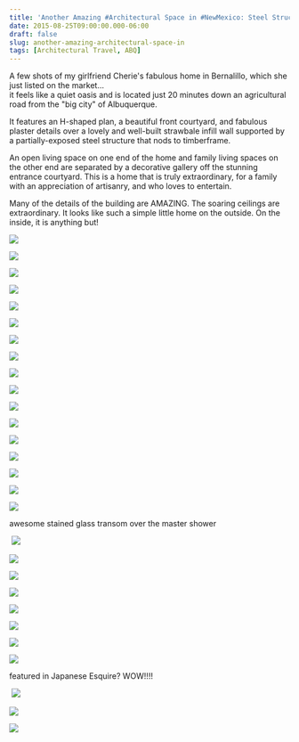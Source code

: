 ```yaml
---
title: 'Another Amazing #Architectural Space in #NewMexico: Steel Structure #Strawbale in Bernalillo goes up for sale'
date: 2015-08-25T09:00:00.000-06:00
draft: false
slug: another-amazing-architectural-space-in
tags: [Architectural Travel, ABQ]
---
```


A few shots of my girlfriend Cherie's fabulous home in Bernalillo, which she just listed on the market...  
it feels like a quiet oasis and is located just 20 minutes down an agricultural road from the "big city" of Albuquerque.  
  
It features an H-shaped plan, a beautiful front courtyard, and fabulous plaster details over a lovely and well-built strawbale infill wall supported by a partially-exposed steel structure that nods to timberframe.  
  
An open living space on one end of the home and family living spaces on the other end are separated by a decorative gallery off the stunning entrance courtyard. This is a home that is truly extraordinary, for a family with an appreciation of artisanry, and who loves to entertain.  
  
Many of the details of the building are AMAZING. The soaring ceilings are extraordinary. It looks like such a simple little home on the outside. On the inside, it is anything but!  
  

![](/images/blog/legacy/DSC00025%2B%2528Medium%2529.JPG)

  

![](/images/blog/legacy/DSC00026%2B%2528Medium%2529.JPG)

  

![](/images/blog/legacy/DSC00027%2B%2528Medium%2529.JPG)

  

![](/images/blog/legacy/DSC00028%2B%2528Medium%2529.JPG)

  

![](/images/blog/legacy/DSC00029%2B%2528Medium%2529.JPG)

  

![](/images/blog/legacy/DSC00030%2B%2528Medium%2529.JPG)

  

![](/images/blog/legacy/DSC00031%2B%2528Medium%2529.JPG)

  

![](/images/blog/legacy/DSC00032%2B%2528Medium%2529.JPG)

  

![](/images/blog/legacy/DSC00034%2B%2528Medium%2529.JPG)

  

![](/images/blog/legacy/DSC00035%2B%2528Medium%2529.JPG)

  

![](/images/blog/legacy/DSC00037%2B%2528Medium%2529.JPG)

  

![](/images/blog/legacy/DSC00038%2B%2528Medium%2529.JPG)

  

![](/images/blog/legacy/DSC00039%2B%2528Medium%2529.JPG)

  

![](/images/blog/legacy/DSC00041%2B%2528Medium%2529.JPG)

  

![](/images/blog/legacy/DSC00045%2B%2528Medium%2529.JPG)

  

![](/images/blog/legacy/DSC00046%2B%2528Medium%2529.JPG)

  

![](/images/blog/legacy/DSC00047%2B%2528Medium%2529.JPG)

awesome stained glass transom over the master shower

 ![](/images/blog/legacy/DSC00048%2B%2528Medium%2529.JPG)

  

![](/images/blog/legacy/DSC00049%2B%2528Medium%2529.JPG)

  

![](/images/blog/legacy/DSC00050%2B%2528Medium%2529.JPG)

  

![](/images/blog/legacy/DSC00051%2B%2528Medium%2529.JPG)

  

![](/images/blog/legacy/DSC00052%2B%2528Medium%2529.JPG)

  

![](/images/blog/legacy/DSC00053%2B%2528Medium%2529.JPG)

  

![](/images/blog/legacy/DSC00054%2B%2528Medium%2529.JPG)

  

![](/images/blog/legacy/DSC00055%2B%2528Medium%2529.JPG)

featured in Japanese Esquire? WOW!!!!

 ![](/images/blog/legacy/DSC00056%2B%2528Medium%2529.JPG)

  

![](/images/blog/legacy/DSC00057%2B%2528Medium%2529.JPG)

  

![](/images/blog/legacy/DSC00058%2B%2528Medium%2529.JPG)